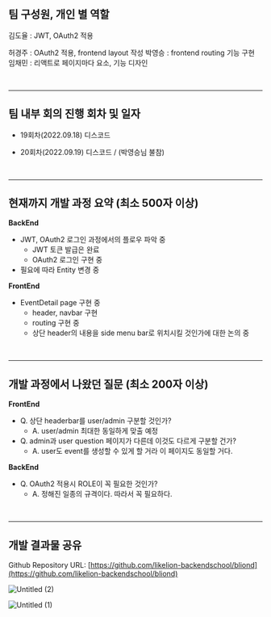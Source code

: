 ## 팀 구성원, 개인 별 역할

김도율 :  JWT, OAuth2 적용

허경주 : OAuth2 적용, frontend layout 작성
박영승 : frontend routing 기능 구현
임채민 : 리액트로 페이지마다 요소, 기능 디자인 

 

<br />

---

## 팀 내부 회의 진행 회차 및 일자

- 19회차(2022.09.18) 디스코드

- 20회차(2022.09.19) 디스코드 / (박영승님 불참)

<br />

---

## 현재까지 개발 과정 요약 (최소 500자 이상)

**BackEnd**

- JWT, OAuth2 로그인 과정에서의 플로우 파악 중
    - JWT 토큰 발급은 완료
    - OAuth2 로그인 구현 중
- 필요에 따라 Entity 변경 중

**FrontEnd**

- EventDetail page 구현 중
    - header, navbar 구현
    - routing 구현 중
    - 상단 header의 내용을 side menu bar로 위치시킬 것인가에 대한 논의 중
    

<br />

---

## 개발 과정에서 나왔던 질문 (최소 200자 이상)

**FrontEnd**

- Q. 상단 headerbar를 user/admin 구분할 것인가?
    - A. user/admin 최대한 동일하게 맞출 예정
- Q. admin과 user question 페이지가 다른데 이것도 다르게 구분할 건가?
    - A. user도 event를 생성할 수 있게 할 거라 이 페이지도 동일할 거다.

**BackEnd**

- Q. OAuth2 적용시 ROLE이 꼭 필요한 것인가?
    - A. 정해진 일종의 규격이다. 따라서 꼭 필요하다.

<br />

---

## 개발 결과물 공유

Github Repository URL: [https://github.com/likelion-backendschool/bliond](https://github.com/likelion-backendschool/bliond)


![Untitled (2)](https://user-images.githubusercontent.com/106143160/190971300-884e74be-8228-4422-ad8c-f4ec5dab599b.png)


![Untitled (1)](https://user-images.githubusercontent.com/106143160/190971321-443b224d-60f8-471b-a185-8e77dbb355a2.png)
